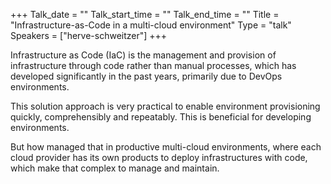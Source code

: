 +++
Talk_date = ""
Talk_start_time = ""
Talk_end_time = ""
Title = "Infrastructure-as-Code in a multi-cloud environment"
Type = "talk"
Speakers = ["herve-schweitzer"]
+++

Infrastructure as Code (IaC) is the management and provision of infrastructure through code rather than manual processes, which has developed significantly in the past years, primarily due to DevOps environments.

This solution approach is very practical to enable environment provisioning quickly, comprehensibly and repeatably. This is beneficial for developing environments.

But how managed that in productive multi-cloud environments, where each cloud provider has its own products to deploy infrastructures with code,  which make that complex to manage and maintain.  